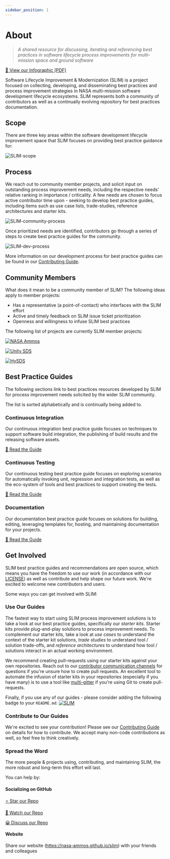 ```yaml
---
sidebar_position: 1
---
```


# About

> _A shared resource for discussing, iterating and referencing best practices in software lifecycle process improvements for multi-mission space and ground software_

[📖 View our Infographic (PDF)](https://github.com/NASA-AMMOS/slim/files/8534342/SLIM-Infographic.pdf)

Software Lifecycle Improvement & Modernization (SLIM) is a project focused on collecting, developing, and disseminating best practices and process improvement strategies in NASA multi-mission software development lifecycle ecosystems. SLIM represents both a community of contributors as well as a continually evolving repository for best practices documentation.

## Scope

There are three key areas within the software development lifecycle improvement space that SLIM focuses on providing best practice guidance for:

![SLIM-scope](https://user-images.githubusercontent.com/3129134/164510892-e95d6091-2038-43d5-9d4d-4880bd0b068f.png)

## Process

We reach out to community member projects, and solicit input on outstanding process improvement needs, including the respective needs' relative ranking in importance / criticality. A few needs are chosen to focus active contributor time upon - seeking to develop best practice guides, including items such as use case lists, trade-studies, reference architectures and starter kits. 

![SLIM-community-process](https://user-images.githubusercontent.com/3129134/164385744-3ba6c442-e4a8-41df-9f64-44b8faa9562a.png)

Once prioritized needs are identified, contributors go through a series of steps to create best practice guides for the community. 

![SLIM-dev-process](https://user-images.githubusercontent.com/3129134/164385960-911bff81-9218-4ba3-bcee-b60284a8b05c.png)

More information on our development process for best practice guides can be found in our [Contributing Guide](CONTRIBUTING.md#contributing-a-best-practice-guide).

## Community Members

What does it mean to be a community member of SLIM? The following ideas apply to member projects:
- Has a representative (a point-of-contact) who interfaces with the SLIM effort
- Active and timely feedback on SLIM issue ticket prioritization
- Openness and willingness to infuse SLIM best practices 

The following list of projects are currently SLIM member projects:

<a href="https://github.com/nasa-ammos/" rel="NASA AMMOS">![NASA Ammos](https://avatars.githubusercontent.com/u/37851411?s=200&v=4)</a>

<a href="https://github.com/unity-sds/" rel="Unity SDS">![Unity SDS](https://user-images.githubusercontent.com/3129134/163255685-857aa780-880f-4c09-b08c-4b53bf4af54d.png)</a>

<a href="https://github.com/hysds/" rel="HySDS">![HySDS](https://user-images.githubusercontent.com/3129134/161156679-c3dcec08-b6af-44e4-910c-5ec82ef18649.png)</a>


## Best Practice Guides

The following sections link to best practices resources developed by SLIM for process improvement needs solicited by the wider SLIM community.

The list is sorted alphabetically and is continually being added to.

### Continuous Integration

Our continuous integration best practice guide focuses on techniques to support software build integration, the publishing of build results and the releasing software assets.

[📖 Read the Guide](continuous-integration/README.md)

### Continuous Testing

Our continuous testing best practice guide focuses on exploring scenarios for automatically invoking unit, regression and integration tests, as well as the eco-system of tools and best practices to support creating the tests.

[📖 Read the Guide](continuous-testing/README.md)

### Documentation

Our documentation best practice guide focuses on solutions for building, editing, leveraging templates for, hosting, and maintaining documentation for your projects. 

[📖 Read the Guide](documentation/README.md)

## Get Involved

SLIM best practice guides and recommendations are open source, which means you have the freedom to use our work (in accordance with our [LICENSE](LICENSE)) as well as contribute and help shape our future work. We're excited to welcome new contributors and users.

Some ways you can get involved with SLIM:

### Use Our Guides

The fastest way to start using SLIM process improvement solutions is to take a look at our best practice guides, specifically our *starter kits*. Starter kits provide plug-and-play solutions to process improvement needs. To complement our starter kits, take a look at *use cases* to understand the context of the starter kit solutions, *trade studies* to understand tool / solution trade-offs, and *reference architectures* to understand how tool / solutions interact in an actual working environment. 

We recommend creating pull-requests using our starter kits against your own repositories. Reach out to our [contributor communication channels](CONTRIBUTING.md#communication-channels) for questions if you're unsure how to create pull requests. An excellent tool to automate the infusion of starter kits in your repositories (especially if you have many) is to use a tool like [multi-gitter](https://github.com/lindell/multi-gitter) if you're using Git to create pull-requests. 

Finally, if you use any of our guides - please consider adding the following badge to your `README.md`: 
[![SLIM](https://img.shields.io/badge/Best%20Practices%20from-SLIM-blue)](https://nasa-ammos.github.io/slim/)

### Contribute to Our Guides

We're excited to see your contribution! Please see our [Contributing Guide](CONTRIBUTING.md) on details for how to contribute. We accept many non-code contributions as well, so feel free to think creatively. 

### Spread the Word

The more people & projects using, contributing, and maintaining SLIM, the more robust and long-term this effort will last. 

You can help by:

#### Socializing on GitHub

[⭐ Star our Repo](https://github.com/nasa-ammos/slim)

[👀 Watch our Repo](https://github.com/nasa-ammos/slim)

[😀 Discuss our Repo](https://github.com/nasa-ammos/slim)

#### Website

Share our website (https://nasa-ammos.github.io/slim) with your friends and colleagues
